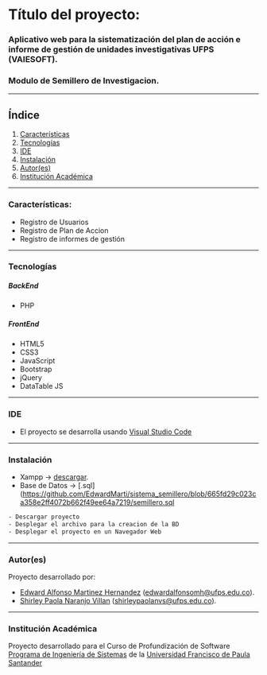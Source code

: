 # Título del proyecto: 
### Aplicativo web para la sistematización del plan de acción e informe de gestión de unidades investigativas UFPS (VAIESOFT).
### Modulo de Semillero de Investigacion.
***
## Índice
1. [Características](#características)
3. [Tecnologías](#tecnologías)
4. [IDE](#ide)
5. [Instalación](#instalación)
6. [Autor(es)](#autores)
7. [Institución Académica](#institución-académica)
***
### Características:

  - Registro de Usuarios
  - Registro de Plan de Accion
  - Registro de informes de gestión 
***
### Tecnologías
  
  ##### BackEnd
  - PHP
  ##### FrontEnd
  - HTML5
  - CSS3
  - JavaScript
  - Bootstrap
  - jQuery
  - DataTable JS
  
  ***
### IDE

- El proyecto se desarrolla usando [Visual Studio Code](https://code.visualstudio.com/Download)

***
### Instalación

- Xampp -> [descargar](https://www.apachefriends.org/es/download.html).
- Base de Datos -> [.sql](https://github.com/EdwardMarti/sistema_semillero/blob/665fd29c023ca358e2ff4072b662f49ee64a7219/semillero.sql

```sh
- Descargar proyecto
- Desplegar el archivo para la creacion de la BD 
- Desplegar el proyecto en un Navegador Web
```

***
### Autor(es)

Proyecto desarrollado por:

- [Edward Alfonso Martinez Hernandez] (<edwardalfonsomh@ufps.edu.co>).
- [Shirley Paola Naranjo Villan] (<shirleypaolanvs@ufps.edu.co>).


***
### Institución Académica   
Proyecto desarrollado para el Curso de Profundización de Software [Programa de Ingeniería de Sistemas] de la [Universidad Francisco de Paula Santander]

   [Edward Alfonso Martinez Hernandez]: <https://www.facebook.com/ponchomarti>
   [Shirley Paola Naranjo Villan]: <https://www.linkedin.com/in/shirley-naranjo-7b3b2614a/>
   [Programa de Ingeniería de Sistemas]:<https://ingsistemas.cloud.ufps.edu.co/>
   [Universidad Francisco de Paula Santander]:<https://ww2.ufps.edu.co/>
   
